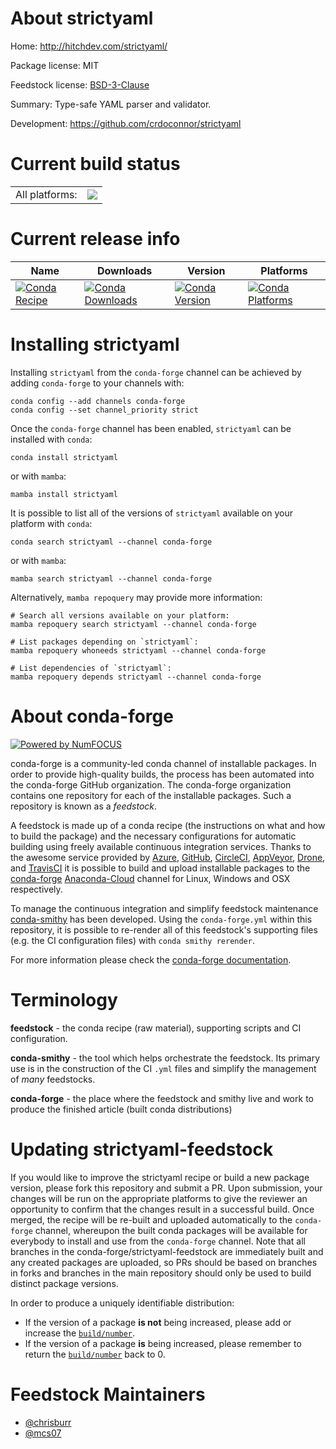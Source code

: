About strictyaml
================

Home: http://hitchdev.com/strictyaml/

Package license: MIT

Feedstock license: [BSD-3-Clause](https://github.com/conda-forge/strictyaml-feedstock/blob/main/LICENSE.txt)

Summary: Type-safe YAML parser and validator.

Development: https://github.com/crdoconnor/strictyaml

Current build status
====================


<table><tr><td>All platforms:</td>
    <td>
      <a href="https://dev.azure.com/conda-forge/feedstock-builds/_build/latest?definitionId=4362&branchName=main">
        <img src="https://dev.azure.com/conda-forge/feedstock-builds/_apis/build/status/strictyaml-feedstock?branchName=main">
      </a>
    </td>
  </tr>
</table>

Current release info
====================

| Name | Downloads | Version | Platforms |
| --- | --- | --- | --- |
| [![Conda Recipe](https://img.shields.io/badge/recipe-strictyaml-green.svg)](https://anaconda.org/conda-forge/strictyaml) | [![Conda Downloads](https://img.shields.io/conda/dn/conda-forge/strictyaml.svg)](https://anaconda.org/conda-forge/strictyaml) | [![Conda Version](https://img.shields.io/conda/vn/conda-forge/strictyaml.svg)](https://anaconda.org/conda-forge/strictyaml) | [![Conda Platforms](https://img.shields.io/conda/pn/conda-forge/strictyaml.svg)](https://anaconda.org/conda-forge/strictyaml) |

Installing strictyaml
=====================

Installing `strictyaml` from the `conda-forge` channel can be achieved by adding `conda-forge` to your channels with:

```
conda config --add channels conda-forge
conda config --set channel_priority strict
```

Once the `conda-forge` channel has been enabled, `strictyaml` can be installed with `conda`:

```
conda install strictyaml
```

or with `mamba`:

```
mamba install strictyaml
```

It is possible to list all of the versions of `strictyaml` available on your platform with `conda`:

```
conda search strictyaml --channel conda-forge
```

or with `mamba`:

```
mamba search strictyaml --channel conda-forge
```

Alternatively, `mamba repoquery` may provide more information:

```
# Search all versions available on your platform:
mamba repoquery search strictyaml --channel conda-forge

# List packages depending on `strictyaml`:
mamba repoquery whoneeds strictyaml --channel conda-forge

# List dependencies of `strictyaml`:
mamba repoquery depends strictyaml --channel conda-forge
```


About conda-forge
=================

[![Powered by
NumFOCUS](https://img.shields.io/badge/powered%20by-NumFOCUS-orange.svg?style=flat&colorA=E1523D&colorB=007D8A)](https://numfocus.org)

conda-forge is a community-led conda channel of installable packages.
In order to provide high-quality builds, the process has been automated into the
conda-forge GitHub organization. The conda-forge organization contains one repository
for each of the installable packages. Such a repository is known as a *feedstock*.

A feedstock is made up of a conda recipe (the instructions on what and how to build
the package) and the necessary configurations for automatic building using freely
available continuous integration services. Thanks to the awesome service provided by
[Azure](https://azure.microsoft.com/en-us/services/devops/), [GitHub](https://github.com/),
[CircleCI](https://circleci.com/), [AppVeyor](https://www.appveyor.com/),
[Drone](https://cloud.drone.io/welcome), and [TravisCI](https://travis-ci.com/)
it is possible to build and upload installable packages to the
[conda-forge](https://anaconda.org/conda-forge) [Anaconda-Cloud](https://anaconda.org/)
channel for Linux, Windows and OSX respectively.

To manage the continuous integration and simplify feedstock maintenance
[conda-smithy](https://github.com/conda-forge/conda-smithy) has been developed.
Using the ``conda-forge.yml`` within this repository, it is possible to re-render all of
this feedstock's supporting files (e.g. the CI configuration files) with ``conda smithy rerender``.

For more information please check the [conda-forge documentation](https://conda-forge.org/docs/).

Terminology
===========

**feedstock** - the conda recipe (raw material), supporting scripts and CI configuration.

**conda-smithy** - the tool which helps orchestrate the feedstock.
                   Its primary use is in the construction of the CI ``.yml`` files
                   and simplify the management of *many* feedstocks.

**conda-forge** - the place where the feedstock and smithy live and work to
                  produce the finished article (built conda distributions)


Updating strictyaml-feedstock
=============================

If you would like to improve the strictyaml recipe or build a new
package version, please fork this repository and submit a PR. Upon submission,
your changes will be run on the appropriate platforms to give the reviewer an
opportunity to confirm that the changes result in a successful build. Once
merged, the recipe will be re-built and uploaded automatically to the
`conda-forge` channel, whereupon the built conda packages will be available for
everybody to install and use from the `conda-forge` channel.
Note that all branches in the conda-forge/strictyaml-feedstock are
immediately built and any created packages are uploaded, so PRs should be based
on branches in forks and branches in the main repository should only be used to
build distinct package versions.

In order to produce a uniquely identifiable distribution:
 * If the version of a package **is not** being increased, please add or increase
   the [``build/number``](https://docs.conda.io/projects/conda-build/en/latest/resources/define-metadata.html#build-number-and-string).
 * If the version of a package **is** being increased, please remember to return
   the [``build/number``](https://docs.conda.io/projects/conda-build/en/latest/resources/define-metadata.html#build-number-and-string)
   back to 0.

Feedstock Maintainers
=====================

* [@chrisburr](https://github.com/chrisburr/)
* [@mcs07](https://github.com/mcs07/)

